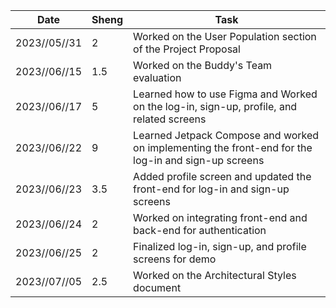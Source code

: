 | Date         | Sheng | Task                                                                                                |
|--------------|-------|-----------------------------------------------------------------------------------------------------|
| 2023//05//31 | 2     | Worked on the User Population section of the Project Proposal                                       |
| 2023//06//15 | 1.5   | Worked on the Buddy's Team evaluation                                                               |
| 2023//06//17 | 5     | Learned how to use Figma and Worked on the log-in, sign-up, profile, and related screens            |
| 2023//06//22 | 9     | Learned Jetpack Compose and worked on implementing the front-end for the log-in and sign-up screens |
| 2023//06//23 | 3.5   | Added profile screen and updated the front-end for log-in and sign-up screens                       |
| 2023//06//24 | 2     | Worked on integrating front-end and back-end for authentication                                     |
| 2023//06//25 | 2     | Finalized log-in, sign-up, and profile screens for demo                                             |
| 2023//07//05 | 2.5   | Worked on the Architectural Styles document                                                         |

